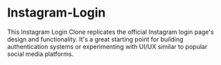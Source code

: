 # Instagram-Login
This Instagram Login Clone replicates the official Instagram login page's design and functionality. It's a great starting point for building authentication systems or experimenting with UI/UX similar to popular social media platforms.
